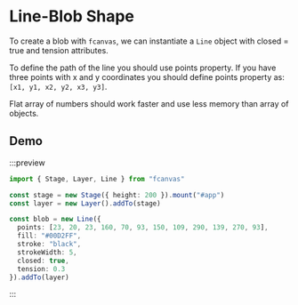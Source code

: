 # Line-Blob Shape

To create a blob with `fcanvas`, we can instantiate a `Line` object with closed = true and tension attributes.

To define the path of the line you should use points property. If you have three points with x and y coordinates you should define points property as: `[x1, y1, x2, y2, x3, y3]`.

Flat array of numbers should work faster and use less memory than array of objects.

## Demo

:::preview

```ts
import { Stage, Layer, Line } from "fcanvas"

const stage = new Stage({ height: 200 }).mount("#app")
const layer = new Layer().addTo(stage)

const blob = new Line({
  points: [23, 20, 23, 160, 70, 93, 150, 109, 290, 139, 270, 93],
  fill: "#00D2FF",
  stroke: "black",
  strokeWidth: 5,
  closed: true,
  tension: 0.3
}).addTo(layer)
```

:::
